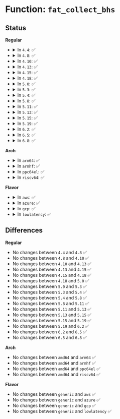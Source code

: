 # Function: <code>fat_collect_bhs</code>

## Status
<b>Regular</b>
<ul>
<li>
<details>
<summary>In <code>4.4</code>: ✅</summary>

```c
void fat_collect_bhs(struct buffer_head **bhs, int *nr_bhs, struct fat_entry *fatent);
```

**Collision:** Unique Static

**Inline:** No

**Transformation:** False

**Instances:**

```
In fs/fat/fatent.c (ffffffff812f8e00)
Location: fs/fat/fatent.c:444
Inline: False
Direct callers:
  - fs/fat/fatent.c:fat_free_clusters
  - fs/fat/fatent.c:fat_alloc_clusters
```
**Symbols:**

```
ffffffff812f8e00-ffffffff812f8e67: fat_collect_bhs (STB_LOCAL)
```
</details>
</li>
<li>
<details>
<summary>In <code>4.8</code>: ✅</summary>

```c
void fat_collect_bhs(struct buffer_head **bhs, int *nr_bhs, struct fat_entry *fatent);
```

**Collision:** Unique Static

**Inline:** No

**Transformation:** False

**Instances:**

```
In fs/fat/fatent.c (ffffffff8132ca10)
Location: fs/fat/fatent.c:444
Inline: False
Direct callers:
  - fs/fat/fatent.c:fat_free_clusters
  - fs/fat/fatent.c:fat_alloc_clusters
```
**Symbols:**

```
ffffffff8132ca10-ffffffff8132ca77: fat_collect_bhs (STB_LOCAL)
```
</details>
</li>
<li>
<details>
<summary>In <code>4.10</code>: ✅</summary>

```c
void fat_collect_bhs(struct buffer_head **bhs, int *nr_bhs, struct fat_entry *fatent);
```

**Collision:** Unique Static

**Inline:** No

**Transformation:** False

**Instances:**

```
In fs/fat/fatent.c (ffffffff81342750)
Location: fs/fat/fatent.c:444
Inline: False
Direct callers:
  - fs/fat/fatent.c:fat_free_clusters
  - fs/fat/fatent.c:fat_alloc_clusters
```
**Symbols:**

```
ffffffff81342750-ffffffff813427b7: fat_collect_bhs (STB_LOCAL)
```
</details>
</li>
<li>
<details>
<summary>In <code>4.13</code>: ✅</summary>

```c
void fat_collect_bhs(struct buffer_head **bhs, int *nr_bhs, struct fat_entry *fatent);
```

**Collision:** Unique Static

**Inline:** No

**Transformation:** False

**Instances:**

```
In fs/fat/fatent.c (ffffffff81357400)
Location: fs/fat/fatent.c:444
Inline: False
Direct callers:
  - fs/fat/fatent.c:fat_free_clusters
  - fs/fat/fatent.c:fat_alloc_clusters
```
**Symbols:**

```
ffffffff81357400-ffffffff8135746d: fat_collect_bhs (STB_LOCAL)
```
</details>
</li>
<li>
<details>
<summary>In <code>4.15</code>: ✅</summary>

```c
void fat_collect_bhs(struct buffer_head **bhs, int *nr_bhs, struct fat_entry *fatent);
```

**Collision:** Unique Static

**Inline:** No

**Transformation:** False

**Instances:**

```
In fs/fat/fatent.c (ffffffff8137c040)
Location: fs/fat/fatent.c:444
Inline: False
Direct callers:
  - fs/fat/fatent.c:fat_free_clusters
  - fs/fat/fatent.c:fat_alloc_clusters
```
**Symbols:**

```
ffffffff8137c040-ffffffff8137c0f7: fat_collect_bhs (STB_LOCAL)
```
</details>
</li>
<li>
<details>
<summary>In <code>4.18</code>: ✅</summary>

```c
void fat_collect_bhs(struct buffer_head **bhs, int *nr_bhs, struct fat_entry *fatent);
```

**Collision:** Unique Static

**Inline:** No

**Transformation:** False

**Instances:**

```
In fs/fat/fatent.c (ffffffff813aabc0)
Location: fs/fat/fatent.c:444
Inline: False
Direct callers:
  - fs/fat/fatent.c:fat_free_clusters
  - fs/fat/fatent.c:fat_alloc_clusters
```
**Symbols:**

```
ffffffff813aabc0-ffffffff813aac74: fat_collect_bhs (STB_LOCAL)
```
</details>
</li>
<li>
<details>
<summary>In <code>5.0</code>: ✅</summary>

```c
void fat_collect_bhs(struct buffer_head **bhs, int *nr_bhs, struct fat_entry *fatent);
```

**Collision:** Unique Static

**Inline:** No

**Transformation:** False

**Instances:**

```
In fs/fat/fatent.c (ffffffff813c39a0)
Location: fs/fat/fatent.c:443
Inline: False
Direct callers:
  - fs/fat/fatent.c:fat_free_clusters
  - fs/fat/fatent.c:fat_alloc_clusters
```
**Symbols:**

```
ffffffff813c39a0-ffffffff813c3a54: fat_collect_bhs (STB_LOCAL)
```
</details>
</li>
<li>
<details>
<summary>In <code>5.3</code>: ✅</summary>

```c
void fat_collect_bhs(struct buffer_head **bhs, int *nr_bhs, struct fat_entry *fatent);
```

**Collision:** Unique Static

**Inline:** No

**Transformation:** False

**Instances:**

```
In fs/fat/fatent.c (ffffffff813ee060)
Location: fs/fat/fatent.c:443
Inline: False
Direct callers:
  - fs/fat/fatent.c:fat_free_clusters
  - fs/fat/fatent.c:fat_alloc_clusters
```
**Symbols:**

```
ffffffff813ee060-ffffffff813ee0e2: fat_collect_bhs (STB_LOCAL)
```
</details>
</li>
<li>
<details>
<summary>In <code>5.4</code>: ✅</summary>

```c
void fat_collect_bhs(struct buffer_head **bhs, int *nr_bhs, struct fat_entry *fatent);
```

**Collision:** Unique Static

**Inline:** No

**Transformation:** False

**Instances:**

```
In fs/fat/fatent.c (ffffffff81408180)
Location: fs/fat/fatent.c:446
Inline: False
Direct callers:
  - fs/fat/fatent.c:fat_free_clusters
  - fs/fat/fatent.c:fat_alloc_clusters
```
**Symbols:**

```
ffffffff81408180-ffffffff81408202: fat_collect_bhs (STB_LOCAL)
```
</details>
</li>
<li>
<details>
<summary>In <code>5.8</code>: ✅</summary>

```c
void fat_collect_bhs(struct buffer_head **bhs, int *nr_bhs, struct fat_entry *fatent);
```

**Collision:** Unique Static

**Inline:** No

**Transformation:** False

**Instances:**

```
In fs/fat/fatent.c (ffffffff81455c40)
Location: fs/fat/fatent.c:446
Inline: False
Direct callers:
  - fs/fat/fatent.c:fat_free_clusters
  - fs/fat/fatent.c:fat_alloc_clusters
```
**Symbols:**

```
ffffffff81455c40-ffffffff81455cb7: fat_collect_bhs (STB_LOCAL)
```
</details>
</li>
<li>
<details>
<summary>In <code>5.11</code>: ✅</summary>

```c
void fat_collect_bhs(struct buffer_head **bhs, int *nr_bhs, struct fat_entry *fatent);
```

**Collision:** Unique Static

**Inline:** No

**Transformation:** False

**Instances:**

```
In fs/fat/fatent.c (ffffffff81472000)
Location: fs/fat/fatent.c:446
Inline: False
Direct callers:
  - fs/fat/fatent.c:fat_free_clusters
  - fs/fat/fatent.c:fat_alloc_clusters
```
**Symbols:**

```
ffffffff81472000-ffffffff81472077: fat_collect_bhs (STB_LOCAL)
```
</details>
</li>
<li>
<details>
<summary>In <code>5.13</code>: ✅</summary>

```c
void fat_collect_bhs(struct buffer_head **bhs, int *nr_bhs, struct fat_entry *fatent);
```

**Collision:** Unique Static

**Inline:** No

**Transformation:** False

**Instances:**

```
In fs/fat/fatent.c (ffffffff81477a20)
Location: fs/fat/fatent.c:446
Inline: False
Direct callers:
  - fs/fat/fatent.c:fat_free_clusters
  - fs/fat/fatent.c:fat_alloc_clusters
```
**Symbols:**

```
ffffffff81477a20-ffffffff81477a94: fat_collect_bhs (STB_LOCAL)
```
</details>
</li>
<li>
<details>
<summary>In <code>5.15</code>: ✅</summary>

```c
void fat_collect_bhs(struct buffer_head **bhs, int *nr_bhs, struct fat_entry *fatent);
```

**Collision:** Unique Static

**Inline:** No

**Transformation:** False

**Instances:**

```
In fs/fat/fatent.c (ffffffff814cecc0)
Location: fs/fat/fatent.c:447
Inline: False
Direct callers:
  - fs/fat/fatent.c:fat_free_clusters
  - fs/fat/fatent.c:fat_alloc_clusters
```
**Symbols:**

```
ffffffff814cecc0-ffffffff814cede1: fat_collect_bhs (STB_LOCAL)
```
</details>
</li>
<li>
<details>
<summary>In <code>5.19</code>: ✅</summary>

```c
void fat_collect_bhs(struct buffer_head **bhs, int *nr_bhs, struct fat_entry *fatent);
```

**Collision:** Unique Static

**Inline:** No

**Transformation:** False

**Instances:**

```
In fs/fat/fatent.c (ffffffff8155b670)
Location: fs/fat/fatent.c:448
Inline: False
Direct callers:
  - fs/fat/fatent.c:fat_free_clusters
  - fs/fat/fatent.c:fat_alloc_clusters
```
**Symbols:**

```
ffffffff8155b670-ffffffff8155b7a1: fat_collect_bhs (STB_LOCAL)
```
</details>
</li>
<li>
<details>
<summary>In <code>6.2</code>: ✅</summary>

```c
void fat_collect_bhs(struct buffer_head **bhs, int *nr_bhs, struct fat_entry *fatent);
```

**Collision:** Unique Static

**Inline:** No

**Transformation:** False

**Instances:**

```
In fs/fat/fatent.c (ffffffff815fd4e0)
Location: fs/fat/fatent.c:448
Inline: False
Direct callers:
  - fs/fat/fatent.c:fat_free_clusters
  - fs/fat/fatent.c:fat_alloc_clusters
```
**Symbols:**

```
ffffffff815fd4e0-ffffffff815fd611: fat_collect_bhs (STB_LOCAL)
```
</details>
</li>
<li>
<details>
<summary>In <code>6.5</code>: ✅</summary>

```c
void fat_collect_bhs(struct buffer_head **bhs, int *nr_bhs, struct fat_entry *fatent);
```

**Collision:** Unique Static

**Inline:** No

**Transformation:** False

**Instances:**

```
In fs/fat/fatent.c (ffffffff81635480)
Location: fs/fat/fatent.c:448
Inline: False
Direct callers:
  - fs/fat/fatent.c:fat_free_clusters
  - fs/fat/fatent.c:fat_alloc_clusters
```
**Symbols:**

```
ffffffff81635480-ffffffff816355b1: fat_collect_bhs (STB_LOCAL)
```
</details>
</li>
<li>
<details>
<summary>In <code>6.8</code>: ✅</summary>

```c
void fat_collect_bhs(struct buffer_head **bhs, int *nr_bhs, struct fat_entry *fatent);
```

**Collision:** Unique Static

**Inline:** No

**Transformation:** False

**Instances:**

```
In fs/fat/fatent.c (ffffffff8166e960)
Location: fs/fat/fatent.c:448
Inline: False
Direct callers:
  - fs/fat/fatent.c:fat_free_clusters
  - fs/fat/fatent.c:fat_alloc_clusters
```
**Symbols:**

```
ffffffff8166e960-ffffffff8166ea91: fat_collect_bhs (STB_LOCAL)
```
</details>
</li>
</ul>
<b>Arch</b>
<ul>
<li>
<details>
<summary>In <code>arm64</code>: ✅</summary>

```c
void fat_collect_bhs(struct buffer_head **bhs, int *nr_bhs, struct fat_entry *fatent);
```

**Collision:** Unique Static

**Inline:** No

**Transformation:** False

**Instances:**

```
In fs/fat/fatent.c (ffff8000104e8cc0)
Location: fs/fat/fatent.c:446
Inline: False
Direct callers:
  - fs/fat/fatent.c:fat_free_clusters
  - fs/fat/fatent.c:fat_alloc_clusters
```
**Symbols:**

```
ffff8000104e8cc0-ffff8000104e8da8: fat_collect_bhs (STB_LOCAL)
```
</details>
</li>
<li>
<details>
<summary>In <code>armhf</code>: ✅</summary>

```c
void fat_collect_bhs(struct buffer_head **bhs, int *nr_bhs, struct fat_entry *fatent);
```

**Collision:** Unique Static

**Inline:** No

**Transformation:** False

**Instances:**

```
In fs/fat/fatent.c (c06a625c)
Location: fs/fat/fatent.c:446
Inline: False
Direct callers:
  - fs/fat/fatent.c:fat_free_clusters
  - fs/fat/fatent.c:fat_alloc_clusters
```
**Symbols:**

```
c06a625c-c06a630c: fat_collect_bhs (STB_LOCAL)
```
</details>
</li>
<li>
<details>
<summary>In <code>ppc64el</code>: ✅</summary>

```c
void fat_collect_bhs(struct buffer_head **bhs, int *nr_bhs, struct fat_entry *fatent);
```

**Collision:** Unique Static

**Inline:** No

**Transformation:** False

**Instances:**

```
In fs/fat/fatent.c (c000000000625c40)
Location: fs/fat/fatent.c:446
Inline: False
Direct callers:
  - fs/fat/fatent.c:fat_free_clusters
  - fs/fat/fatent.c:fat_alloc_clusters
```
**Symbols:**

```
c000000000625c40-c000000000625d20: fat_collect_bhs (STB_LOCAL)
```
</details>
</li>
<li>
<details>
<summary>In <code>riscv64</code>: ✅</summary>

```c
void fat_collect_bhs(struct buffer_head **bhs, int *nr_bhs, struct fat_entry *fatent);
```

**Collision:** Unique Static

**Inline:** No

**Transformation:** False

**Instances:**

```
In fs/fat/fatent.c (ffffffe000359950)
Location: fs/fat/fatent.c:446
Inline: False
Direct callers:
  - fs/fat/fatent.c:fat_free_clusters
  - fs/fat/fatent.c:fat_alloc_clusters
```
**Symbols:**

```
ffffffe000359950-ffffffe0003599f2: fat_collect_bhs (STB_LOCAL)
```
</details>
</li>
</ul>
<b>Flavor</b>
<ul>
<li>
<details>
<summary>In <code>aws</code>: ✅</summary>

```c
void fat_collect_bhs(struct buffer_head **bhs, int *nr_bhs, struct fat_entry *fatent);
```

**Collision:** Unique Static

**Inline:** No

**Transformation:** False

**Instances:**

```
In fs/fat/fatent.c (ffffffff81400760)
Location: fs/fat/fatent.c:446
Inline: False
Direct callers:
  - fs/fat/fatent.c:fat_free_clusters
  - fs/fat/fatent.c:fat_alloc_clusters
```
**Symbols:**

```
ffffffff81400760-ffffffff814007e2: fat_collect_bhs (STB_LOCAL)
```
</details>
</li>
<li>
<details>
<summary>In <code>azure</code>: ✅</summary>

```c
void fat_collect_bhs(struct buffer_head **bhs, int *nr_bhs, struct fat_entry *fatent);
```

**Collision:** Unique Static

**Inline:** No

**Transformation:** False

**Instances:**

```
In fs/fat/fatent.c (ffffffff813f11e0)
Location: fs/fat/fatent.c:446
Inline: False
Direct callers:
  - fs/fat/fatent.c:fat_free_clusters
  - fs/fat/fatent.c:fat_alloc_clusters
```
**Symbols:**

```
ffffffff813f11e0-ffffffff813f1262: fat_collect_bhs (STB_LOCAL)
```
</details>
</li>
<li>
<details>
<summary>In <code>gcp</code>: ✅</summary>

```c
void fat_collect_bhs(struct buffer_head **bhs, int *nr_bhs, struct fat_entry *fatent);
```

**Collision:** Unique Static

**Inline:** No

**Transformation:** False

**Instances:**

```
In fs/fat/fatent.c (ffffffff813fdae0)
Location: fs/fat/fatent.c:446
Inline: False
Direct callers:
  - fs/fat/fatent.c:fat_free_clusters
  - fs/fat/fatent.c:fat_alloc_clusters
```
**Symbols:**

```
ffffffff813fdae0-ffffffff813fdb62: fat_collect_bhs (STB_LOCAL)
```
</details>
</li>
<li>
<details>
<summary>In <code>lowlatency</code>: ✅</summary>

```c
void fat_collect_bhs(struct buffer_head **bhs, int *nr_bhs, struct fat_entry *fatent);
```

**Collision:** Unique Static

**Inline:** No

**Transformation:** False

**Instances:**

```
In fs/fat/fatent.c (ffffffff81413790)
Location: fs/fat/fatent.c:446
Inline: False
Direct callers:
  - fs/fat/fatent.c:fat_free_clusters
  - fs/fat/fatent.c:fat_alloc_clusters
```
**Symbols:**

```
ffffffff81413790-ffffffff81413812: fat_collect_bhs (STB_LOCAL)
```
</details>
</li>
</ul>

## Differences
<b>Regular</b>
<ul>
<li>
No changes between <code>4.4</code> and <code>4.8</code> ✅
</li>
<li>
No changes between <code>4.8</code> and <code>4.10</code> ✅
</li>
<li>
No changes between <code>4.10</code> and <code>4.13</code> ✅
</li>
<li>
No changes between <code>4.13</code> and <code>4.15</code> ✅
</li>
<li>
No changes between <code>4.15</code> and <code>4.18</code> ✅
</li>
<li>
No changes between <code>4.18</code> and <code>5.0</code> ✅
</li>
<li>
No changes between <code>5.0</code> and <code>5.3</code> ✅
</li>
<li>
No changes between <code>5.3</code> and <code>5.4</code> ✅
</li>
<li>
No changes between <code>5.4</code> and <code>5.8</code> ✅
</li>
<li>
No changes between <code>5.8</code> and <code>5.11</code> ✅
</li>
<li>
No changes between <code>5.11</code> and <code>5.13</code> ✅
</li>
<li>
No changes between <code>5.13</code> and <code>5.15</code> ✅
</li>
<li>
No changes between <code>5.15</code> and <code>5.19</code> ✅
</li>
<li>
No changes between <code>5.19</code> and <code>6.2</code> ✅
</li>
<li>
No changes between <code>6.2</code> and <code>6.5</code> ✅
</li>
<li>
No changes between <code>6.5</code> and <code>6.8</code> ✅
</li>
</ul>
<b>Arch</b>
<ul>
<li>
No changes between <code>amd64</code> and <code>arm64</code> ✅
</li>
<li>
No changes between <code>amd64</code> and <code>armhf</code> ✅
</li>
<li>
No changes between <code>amd64</code> and <code>ppc64el</code> ✅
</li>
<li>
No changes between <code>amd64</code> and <code>riscv64</code> ✅
</li>
</ul>
<b>Flavor</b>
<ul>
<li>
No changes between <code>generic</code> and <code>aws</code> ✅
</li>
<li>
No changes between <code>generic</code> and <code>azure</code> ✅
</li>
<li>
No changes between <code>generic</code> and <code>gcp</code> ✅
</li>
<li>
No changes between <code>generic</code> and <code>lowlatency</code> ✅
</li>
</ul>
